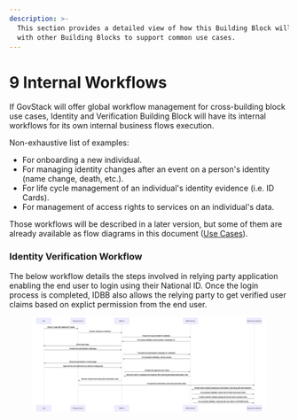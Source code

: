 ```yaml
---
description: >-
  This section provides a detailed view of how this Building Block will interact
  with other Building Blocks to support common use cases.
---
```


# 9 Internal Workflows

If GovStack will offer global workflow management for cross-building block use cases, Identity and Verification Building Block will have its internal workflows for its own internal business flows execution.

Non-exhaustive list of examples:

* For onboarding a new individual.
* For managing identity changes after an event on a person's identity (name change, death, etc.).
* For life cycle management of an individual's identity evidence (i.e. ID Cards).
* For management of access rights to services on an individual's data.

Those workflows will be described in a later version, but some of them are already available as flow diagrams in this document ([Use Cases](6-functional-requirements.md#docs-internal-guid-dcbda535-7fff-1e71-07b5-815d5f9c5e1d)).

### Identity Verification Workflow

The below workflow details the steps involved in relying party application enabling the end user to login using their National ID. Once the login process is completed, IDBB also allows the relying party to get verified user claims based on explict permission from the end user.

<figure><img src=".gitbook/assets/mermaid-diagram-20230330001442.svg" alt=""><figcaption></figcaption></figure>
